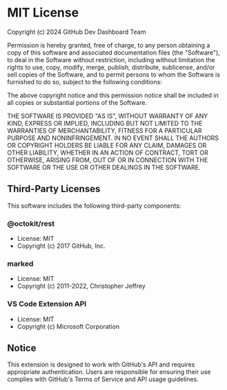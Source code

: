 # MIT License

Copyright (c) 2024 GitHub Dev Dashboard Team

Permission is hereby granted, free of charge, to any person obtaining a copy
of this software and associated documentation files (the "Software"), to deal
in the Software without restriction, including without limitation the rights
to use, copy, modify, merge, publish, distribute, sublicense, and/or sell
copies of the Software, and to permit persons to whom the Software is
furnished to do so, subject to the following conditions:

The above copyright notice and this permission notice shall be included in all
copies or substantial portions of the Software.

THE SOFTWARE IS PROVIDED "AS IS", WITHOUT WARRANTY OF ANY KIND, EXPRESS OR
IMPLIED, INCLUDING BUT NOT LIMITED TO THE WARRANTIES OF MERCHANTABILITY,
FITNESS FOR A PARTICULAR PURPOSE AND NONINFRINGEMENT. IN NO EVENT SHALL THE
AUTHORS OR COPYRIGHT HOLDERS BE LIABLE FOR ANY CLAIM, DAMAGES OR OTHER
LIABILITY, WHETHER IN AN ACTION OF CONTRACT, TORT OR OTHERWISE, ARISING FROM,
OUT OF OR IN CONNECTION WITH THE SOFTWARE OR THE USE OR OTHER DEALINGS IN THE
SOFTWARE.

## Third-Party Licenses

This software includes the following third-party components:

### @octokit/rest
- License: MIT
- Copyright (c) 2017 GitHub, Inc.

### marked
- License: MIT
- Copyright (c) 2011-2022, Christopher Jeffrey

### VS Code Extension API
- License: MIT
- Copyright (c) Microsoft Corporation

## Notice

This extension is designed to work with GitHub's API and requires appropriate
authentication. Users are responsible for ensuring their use complies with
GitHub's Terms of Service and API usage guidelines.
